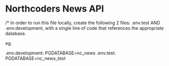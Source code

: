 # Northcoders News API

/\*
In order to run this file locally, create the following 2 files: .env.test AND .env.development, with a single line of code that references the appropriate database.

eg.

.env.development: PGDATABASE=nc_news
.env.test: PGDATABASE=nc_news_test
